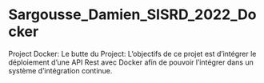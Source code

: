 # Sargousse_Damien_SISRD_2022_Docker
Project Docker:
  Le butte du Project:
    L’objectifs de ce projet est d’intégrer le déploiement d’une API Rest avec Docker afin de pouvoir
    l’intégrer dans un système d’intégration continue.
